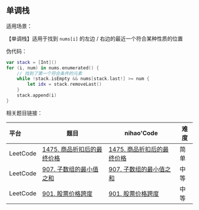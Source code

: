 ## 单调栈

适用场景：

【单调栈】适用于找到 ```nums[i]``` 的左边 / 右边的最近一个符合某种性质的位置

伪代码：

```swift
var stack = [Int]()
for (i, num) in nums.enumerated() {
    // 找到了第一个符合条件的元素
    while !stack.isEmpty && nums[stack.last!] >= num {
        let idx = stack.removeLast()
    }
    stack.append(i)
}
```

相关题目链接：

| 平台     | 题目                                                         | nihao'Code                                                   | 难度 |
| :------- | ------------------------------------------------------------ | ------------------------------------------------------------ | ---- |
| LeetCode | [1475. 商品折扣后的最终价格](https://leetcode.cn/problems/final-prices-with-a-special-discount-in-a-shop/) | [1475. 商品折扣后的最终价格](https://github.com/xuhaodong1/nihao_algorithmNotes/blob/827be918ad92135a5dc85ffb99a06d2d1b31b6db/LeetCode/MonotoneStack.swift#L13-L24) | 简单 |
| LeetCode | [907. 子数组的最小值之和](https://leetcode.cn/problems/sum-of-subarray-minimums/) | [907. 子数组的最小值之和](https://github.com/xuhaodong1/nihao_algorithm_notes/blob/edc87bf8739c681e84eb7248e118f57666def7e1/LeetCode/MonotoneStack.swift#L26-L53) | 中等 |
| LeetCode | [901. 股票价格跨度](https://leetcode.cn/problems/online-stock-span/) | [901. 股票价格跨度](https://github.com/xuhaodong1/nihao_algorithm_notes/blob/6c1ee6a65f716937fe547940bc62536871bfd4d1/LeetCode/MonotoneStack.swift#L12-L25) | 中等 |

